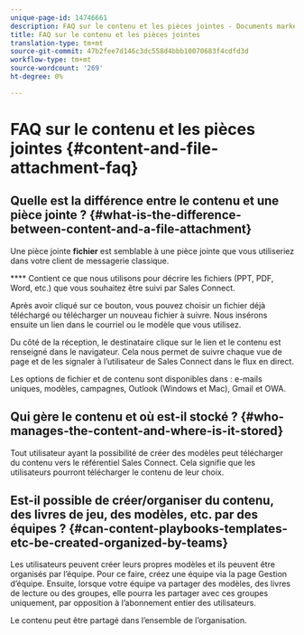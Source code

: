 ```yaml
---
unique-page-id: 14746661
description: FAQ sur le contenu et les pièces jointes - Documents marketing - Documentation du produit
title: FAQ sur le contenu et les pièces jointes
translation-type: tm+mt
source-git-commit: 47b2fee7d146c3dc558d4bbb10070683f4cdfd3d
workflow-type: tm+mt
source-wordcount: '269'
ht-degree: 0%

---
```



# FAQ sur le contenu et les pièces jointes {#content-and-file-attachment-faq}

## Quelle est la différence entre le contenu et une pièce jointe ? {#what-is-the-difference-between-content-and-a-file-attachment}

Une pièce jointe **fichier** est semblable à une pièce jointe que vous utiliseriez dans votre client de messagerie classique.

**** Contient ce que nous utilisons pour décrire les fichiers (PPT, PDF, Word, etc.) que vous souhaitez être suivi par Sales Connect.

Après avoir cliqué sur ce bouton, vous pouvez choisir un fichier déjà téléchargé ou télécharger un nouveau fichier à suivre. Nous insérons ensuite un lien dans le courriel ou le modèle que vous utilisez.

Du côté de la réception, le destinataire clique sur le lien et le contenu est renseigné dans le navigateur. Cela nous permet de suivre chaque vue de page et de les signaler à l’utilisateur de Sales Connect dans le flux en direct.

Les options de fichier et de contenu sont disponibles dans : e-mails uniques, modèles, campagnes, Outlook (Windows et Mac), Gmail et OWA.

## Qui gère le contenu et où est-il stocké ? {#who-manages-the-content-and-where-is-it-stored}

Tout utilisateur ayant la possibilité de créer des modèles peut télécharger du contenu vers le référentiel Sales Connect. Cela signifie que les utilisateurs pourront télécharger le contenu de leur choix.

## Est-il possible de créer/organiser du contenu, des livres de jeu, des modèles, etc. par des équipes ? {#can-content-playbooks-templates-etc-be-created-organized-by-teams}

Les utilisateurs peuvent créer leurs propres modèles et ils peuvent être organisés par l’équipe. Pour ce faire, créez une équipe via la page Gestion d’équipe. Ensuite, lorsque votre équipe va partager des modèles, des livres de lecture ou des groupes, elle pourra les partager avec ces groupes uniquement, par opposition à l’abonnement entier des utilisateurs.

Le contenu peut être partagé dans l’ensemble de l’organisation.


